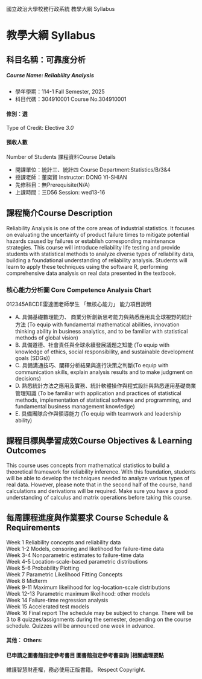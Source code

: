 國立政治大學校務行政系統 教學大綱 Syllabus
# 教學大綱 Syllabus
##  科目名稱：可靠度分析 
#####  Course Name: Reliability Analysis
  * 學年學期：114-1 Fall Semester, 2025 
  * 科目代碼：304910001 Course No.304910001
#### 修別：選
Type of Credit: Elective 
_3.0_
#### 預收人數
Number of Students
課程資料Course Details
  * 開課單位：統計三、統計四 Course Department:Statistics/B/3&4 
  * 授課老師：董奕賢 Instructor: DONG YI-SHIAN 
  * 先修科目：無Prerequisite(N/A)
  * 上課時間：三D56 Session: wed13-16 
##  課程簡介Course Description
Reliability Analysis is one of the core areas of industrial statistics. It focuses on evaluating the uncertainty of product failure times to mitigate potential hazards caused by failures or establish corresponding maintenance strategies. This course will introduce reliability life testing and provide students with statistical methods to analyze diverse types of reliability data, building a foundational understanding of reliability analysis. Students will learn to apply these techniques using the software R, performing comprehensive data analysis on real data presented in the textbook.
###  核心能力分析圖 Core Competence Analysis Chart
012345ABCDE雷達圖老師學生
「無核心能力」 
能力項目說明
  * A. 具備基礎數理能力、 商業分析創新思考能力與熟悉應用具全球視野的統計方法 (To equip with fundamental mathematical abilities, innovation thinking ability in business analytics, and to be familiar with statistical methods of global vision)
  * B. 具備道德、社會責任與全球永續發展議題之知能 (To equip with knowledge of ethics, social responsibility, and sustainable development goals (SDGs))
  * C. 具備溝通技巧、闡釋分析結果與進行決策之判斷(To equip with communication skills, explain analysis results and to make judgment on decisions)
  * D. 熟悉統計方法之應用及實務、統計軟體操作與程式設計與熟悉運用基礎商業管理知識 (To be familiar with application and practices of statistical methods, implementation of statistical software and programming, and fundamental business management knowledge)
  * E. 具備團隊合作與領導能力 (To equip with teamwork and leadership ability)
##  課程目標與學習成效Course Objectives & Learning Outcomes 
This course uses concepts from mathematical statistics to build a theoretical framework for reliability inference. With this foundation, students will be able to develop the techniques needed to analyze various types of real data. However, please note that in the second half of the course, hand calculations and derivations will be required. Make sure you have a good understanding of calculus and matrix operations before taking this course.
##  每周課程進度與作業要求 Course Schedule & Requirements
Week 1 Reliability concepts and reliability data  
Week 1-2 Models, censoring and likelihood for failure-time data  
Week 3-4 Nonparametric estimates to failure-time data  
Week 4-5 Location-scale-based parametric distributions  
Week 5-6 Probability Plotting  
Week 7 Parametric Likelihood Fitting Concepts  
Week 8 Midterm  
Week 9-11 Maximum likelihood for log-location-scale distributions  
Week 12-13 Parametric maximum likelihood: other models  
Week 14 Failure-time regression analysis  
Week 15 Accelerated test models  
Week 16 Final report
The schedule may be subject to change.
There will be 3 to 8 quizzes/assignments during the semester, depending on the course schedule. Quizzes will be announced one week in advance.
####  其他： Others:
####  已申請之圖書館指定參考書目  圖書館指定參考書查詢 |相關處理要點
維護智慧財產權，務必使用正版書籍。 Respect Copyright.